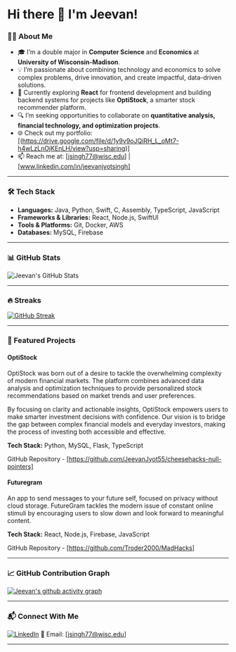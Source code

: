 # Hi there 👋 I'm Jeevan!

### 👨‍💻 About Me
- 🎓 I’m a double major in **Computer Science** and **Economics** at **University of Wisconsin-Madison**.
- 💡 I’m passionate about combining technology and economics to solve complex problems, drive innovation, and create impactful, data-driven solutions.
- 🌱 Currently exploring **React** for frontend development and building backend systems for projects like **OptiStock**, a smarter stock recommender platform.
- 🔍 I’m seeking opportunities to collaborate on **quantitative analysis, financial technology, and optimization projects**.
- 🌐 Check out my portfolio: [(https://drive.google.com/file/d/1y9v9oJQiRH_L_oMt7-h4wLzLnOjKEnLH/view?usp=sharing)]
- 📫 Reach me at: [jsingh77@wisc.edu] | [www.linkedin.com/in/jeevanjyotsingh]

---

### 🛠️ Tech Stack
- **Languages:** Java, Python, Swift, C, Assembly, TypeScript, JavaScript
- **Frameworks & Libraries:** React, Node.js, SwiftUI
- **Tools & Platforms:** Git, Docker, AWS
- **Databases:** MySQL, Firebase

---

### 📊 GitHub Stats
![Jeevan's GitHub Stats](https://github-readme-stats.vercel.app/api?username=JeevanJyot55&show_icons=true&theme=radical)

---

### 🔥 Streaks
[![GitHub Streak](https://github-readme-streak-stats.herokuapp.com?user=JeevanJyot55&theme=radical&hide_border=true)](https://git.io/streak-stats)

---

### 🚀 Featured Projects
#### **OptiStock**
OptiStock was born out of a desire to tackle the overwhelming complexity of modern financial markets. The platform combines advanced data analysis and optimization techniques to provide personalized stock recommendations based on market trends and user preferences.  

By focusing on clarity and actionable insights, OptiStock empowers users to make smarter investment decisions with confidence. Our vision is to bridge the gap between complex financial models and everyday investors, making the process of investing both accessible and effective.  

**Tech Stack:** Python, MySQL, Flask, TypeScript  

GitHub Repository - [https://github.com/JeevanJyot55/cheesehacks-null-pointers]

#### **Futuregram**
An app to send messages to your future self, focused on privacy without cloud storage. FutureGram tackles the modern issue of constant online stimuli by encouraging users to slow down and look forward to meaningful content.  

**Tech Stack:** React, Node.js, Firebase, JavaScript  

GitHub Repository - [https://github.com/Troder2000/MadHacks]

---

### 📈 GitHub Contribution Graph
[![Jeevan's github activity graph](https://github-readme-activity-graph.vercel.app/graph?username=JeevanJyot55&theme=react-dark)](https://github.com/ashutosh00710/github-readme-activity-graph)

---

### 📬 Connect With Me
[![LinkedIn](https://img.shields.io/badge/LinkedIn-Connect-blue)](https://www.linkedin.com/in/jeevanjyotsingh) 
📧 Email: [jsingh77@wisc.edu]

---

